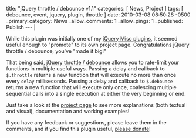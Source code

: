 title: "jQuery throttle / debounce v1.1"
categories: [ News, Project ]
tags: [ debounce, event, jquery, plugin, throttle ]
date: 2010-03-08 08:50:28 -0500
_primary_category: News
_allow_comments: 1
_allow_pings: 1
_published: Publish
--- |

While this plugin was initially one of my [jQuery Misc plugins](http://benalman.com/projects/jquery-misc-plugins/), it seemed useful enough to "promote" to its own project page. Congratulations jQuery throttle / debounce, you've "made it big!"

That being said, [jQuery throttle / debounce][plugin] allows you to rate-limit your functions in multiple useful ways. Passing a delay and callback to `$.throttle` returns a new function that will execute no more than once every `delay` milliseconds. Passing a delay and callback to `$.debounce` returns a new function that will execute only once, coalescing multiple sequential calls into a single execution at either the very beginning or end.

Just take a look at the [project page][plugin] to see more explanations (both textual and visual), documentation and working examples!

If you have any feedback or suggestions, please leave them in the comments, and if you find this plugin useful, [please donate][donate]!

  [plugin]: http://benalman.com/projects/jquery-throttle-debounce-plugin/
  [donate]: http://benalman.com/donate
